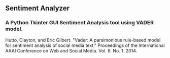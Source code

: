 ## Sentiment Analyzer
### A Python Tkinter GUI Sentiment Analysis tool using VADER model.

Hutto, Clayton, and Eric Gilbert. "Vader: A parsimonious rule-based model for sentiment analysis of social media text." 
Proceedings of the International AAAI Conference on Web and Social Media. Vol. 8. No. 1. 2014.
